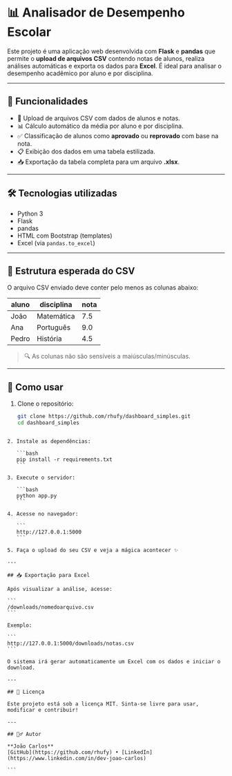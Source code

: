 # 📊 Analisador de Desempenho Escolar

Este projeto é uma aplicação web desenvolvida com **Flask** e **pandas** que permite o **upload de arquivos CSV** contendo notas de alunos, realiza análises automáticas e exporta os dados para **Excel**. É ideal para analisar o desempenho acadêmico por aluno e por disciplina.

---

## 🚀 Funcionalidades

- 📁 Upload de arquivos CSV com dados de alunos e notas.
- 📊 Cálculo automático da média por aluno e por disciplina.
- ✅ Classificação de alunos como **aprovado** ou **reprovado** com base na nota.
- 📋 Exibição dos dados em uma tabela estilizada.
- 📥 Exportação da tabela completa para um arquivo **.xlsx**.

---

## 🛠️ Tecnologias utilizadas

- Python 3
- Flask
- pandas
- HTML com Bootstrap (templates)
- Excel (via `pandas.to_excel`)
  
---

## 📂 Estrutura esperada do CSV

O arquivo CSV enviado deve conter pelo menos as colunas abaixo:

| aluno     | disciplina     | nota |
|-----------|----------------|------|
| João      | Matemática     | 7.5  |
| Ana       | Português      | 9.0  |
| Pedro     | História       | 4.5  |

> 🔍 As colunas não são sensíveis a maiúsculas/minúsculas.

---

## 🧪 Como usar

1. Clone o repositório:
   ```bash
   git clone https://github.com/rhufy/dashboard_simples.git
   cd dashboard_simples
````

2. Instale as dependências:

   ```bash
   pip install -r requirements.txt
   ```

3. Execute o servidor:

   ```bash
   python app.py
   ```

4. Acesse no navegador:

   ```
   http://127.0.0.1:5000
   ```

5. Faça o upload do seu CSV e veja a mágica acontecer ✨

---

## 📥 Exportação para Excel

Após visualizar a análise, acesse:

```
/downloads/nomedoarquivo.csv
```

Exemplo:

```
http://127.0.0.1:5000/downloads/notas.csv
```

O sistema irá gerar automaticamente um Excel com os dados e iniciar o download.

---

## 📄 Licença

Este projeto está sob a licença MIT. Sinta-se livre para usar, modificar e contribuir!

---

## 🙋‍♂️ Autor

**João Carlos**
[GitHub](https://github.com/rhufy) • [LinkedIn](https://www.linkedin.com/in/dev-joao-carlos)

```
